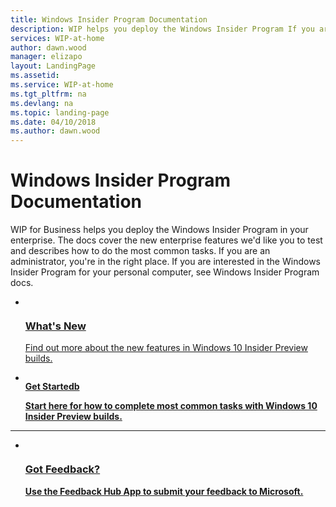 ```yaml
---
title: Windows Insider Program Documentation
description: WIP helps you deploy the Windows Insider Program If you are an administrator, see Windows Insider Program for Server. 
services: WIP-at-home
author: dawn.wood
manager: elizapo
layout: LandingPage
ms.assetid: 
ms.service: WIP-at-home
ms.tgt_pltfrm: na
ms.devlang: na
ms.topic: landing-page
ms.date: 04/10/2018
ms.author: dawn.wood
---
```

# Windows Insider Program Documentation

WIP for Business helps you deploy the Windows Insider Program in your enterprise. The docs cover the new enterprise features we'd like you to test and describes how to do the most common tasks. If you are an administrator, you're in the right place. If you are interested in the Windows Insider Program for your personal computer, see Windows Insider Program docs.

<ul class="cardsFTitle panelContent">
    <li>
        <a href="Whats-new-wip-at-home.md">
        <div class="cardSize">
            <div class="cardPadding">
                <div class="card">
                    <div class="cardImageOuter">
                        <div class="cardImage">
                            <img src="https://docs.microsoft.com/media/common/i_whats-new.svg" alt="" />
                        </div>
                    </div>
                    <div class="cardText">
                        <h3>What's New</h3>
                <p>Find out more about the new features in Windows 10 Insider Preview builds.</p>
                    </div>
                </div>
            </div>
        </div>
        </a>
    </li>
    <li>
        <a href="Get-started-wip-at-home.md">
        <div class="cardSize">
            <div class="cardPadding">
                <div class="card">
                    <div class="cardImageOuter">
                        <div class="cardImage">
                            <img src="https://docs.microsoft.com/media/common/i_get-started.svg" alt="" />
                        </div>
                    </div>
                    <div class="cardText">
                        <b>Get Started</>b
                <p>Start here for how to complete most common tasks with Windows 10 Insider Preview builds.</p>
                    </div>
                </div>
            </div>
        </div>
        </a>
    </li>
</ul>

---

<ul class="cardsF panelContent cols cols2">
    <li>
        <a href="">
        <div class="cardSize">
            <div class="cardPadding">
                <div class="card">
                    <div class="cardImageOuter">
                        <div class="cardImage">
                            <img src="https://docs.microsoft.com/media/common/i_feedback.svg" alt="" />
                        </div>
                    </div>
                    <div class="cardText">
                        <h3>Got Feedback?</h3>
                <p>Use the Feedback Hub App to submit your feedback to Microsoft.</p>
                    </div>
                </div>
            </div>
        </div>
        </a>
    </li> 
</ul>
